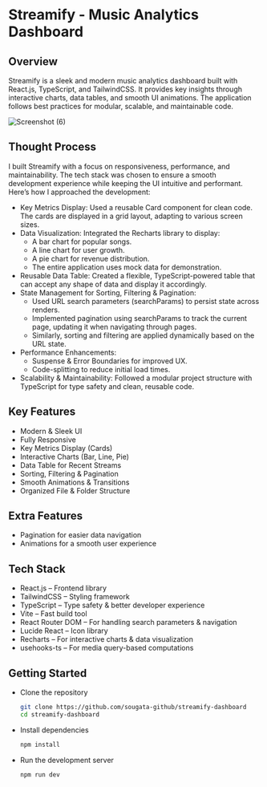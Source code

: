 # Streamify - Music Analytics Dashboard

## Overview

Streamify is a sleek and modern music analytics dashboard built with React.js, TypeScript, and TailwindCSS. It provides key insights through interactive charts, data tables, and smooth UI animations. The application follows best practices for modular, scalable, and maintainable code.

![Screenshot (6)](https://github.com/user-attachments/assets/4c9317d5-d9b5-4b52-bf21-ee4a0b26f708)

## Thought Process

I built Streamify with a focus on responsiveness, performance, and maintainability. The tech stack was chosen to ensure a smooth development experience while keeping the UI intuitive and performant. Here’s how I approached the development:

- Key Metrics Display: Used a reusable Card component for clean code. The cards are displayed in a grid layout, adapting to various screen sizes.
- Data Visualization: Integrated the Recharts library to display:
    - A bar chart for popular songs.
    - A line chart for user growth.
    - A pie chart for revenue distribution.
    - The entire application uses mock data for demonstration.
- Reusable Data Table: Created a flexible, TypeScript-powered table that can accept any shape of data and display it accordingly.
- State Management for Sorting, Filtering & Pagination:
    - Used URL search parameters (searchParams) to persist state across renders.
    - Implemented pagination using searchParams to track the current page, updating it when navigating through pages.
    - Similarly, sorting and filtering are applied dynamically based on the URL state.
- Performance Enhancements:
    - Suspense & Error Boundaries for improved UX.
    - Code-splitting to reduce initial load times.
- Scalability & Maintainability: Followed a modular project structure with TypeScript for type safety and clean, reusable code.

## Key Features

- Modern & Sleek UI
- Fully Responsive
- Key Metrics Display (Cards)
- Interactive Charts (Bar, Line, Pie)
- Data Table for Recent Streams
- Sorting, Filtering & Pagination
- Smooth Animations & Transitions
- Organized File & Folder Structure

## Extra Features

- Pagination for easier data navigation
- Animations for a smooth user experience

## Tech Stack

- React.js – Frontend library
- TailwindCSS – Styling framework
- TypeScript – Type safety & better developer experience
- Vite – Fast build tool
- React Router DOM – For handling search parameters & navigation
- Lucide React – Icon library
- Recharts – For interactive charts & data visualization
- usehooks-ts – For media query-based computations

## Getting Started

- Clone the repository
  ```bash
  git clone https://github.com/sougata-github/streamify-dashboard
  cd streamify-dashboard
  ```
- Install dependencies
   ```bash
  npm install
  ```
- Run the development server
  ```bash
  npm run dev
  ```






